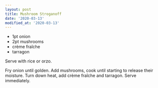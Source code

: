 ```yaml
---
layout: post
title: Mushroom Stroganoff
date: '2020-03-13'
modified_at: '2020-03-13'
---
```


* 1pt onion
* 2pt mushrooms
* crème fraîche
* tarragon

Serve with rice or orzo.

Fry onion until golden. Add mushrooms, cook until starting to release their moisture. Turn down heat, add crème fraîche and tarragon. Serve immediately.
